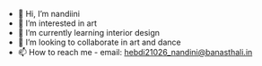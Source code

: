 - 👋 Hi, I’m nandiini
- 👀 I’m interested in art 
- 🌱 I’m currently learning interior design 
- 💞️ I’m looking to collaborate in art and dance
- 📫 How to reach me - email: hebdi21026_nandini@banasthali.in

<!---
nandiini/nandiini is a ✨ special ✨ repository because its `README.md` (this file) appears on your GitHub profile.
You can click the Preview link to take a look at your changes.
--->
